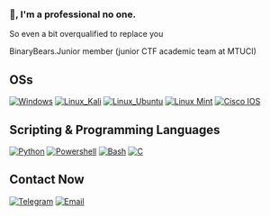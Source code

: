 ### 👋, I'm a professional no one.

So even a bit overqualified to replace you

BinaryBears.Junior member (junior CTF academic team at MTUCI)

## OSs
[![Windows](https://img.shields.io/badge/-Windows-DC322F?style=for-the-badge&logo=windows)](https://example.com)
[![Linux_Kali](https://img.shields.io/badge/-Linux_Kali-DC322F?style=for-the-badge&logo=linux&logoColor=FFFFFF)](https://example.com)
[![Linux_Ubuntu](https://img.shields.io/badge/-Linux_Ubuntu-DC322F?style=for-the-badge&logo=Ubuntu&logoColor=FFFFFF)](https://example.com)
[![Linux Mint](https://img.shields.io/badge/Linux_Mint-DC322F?style=for-the-badge&logo=linux-mint&logoColor=white)](https://example.com)
[![Cisco IOS](https://img.shields.io/badge/Cisco%20IOS-DC322F?style=for-the-badge&logo=Cisco&logoColor=white)](https://example.com)

## Scripting & Programming Languages
[![Python](https://img.shields.io/badge/Python-DC322F?style=for-the-badge&logo=python&logoColor=white)](https://example.com)
[![Powershell](https://img.shields.io/badge/-Powershell-DC322F?style=for-the-badge&logo=Powershell&logoColor=FFFFFF)](https://example.com)
[![Bash](https://img.shields.io/badge/-Bash-DC322F?style=for-the-badge&logo=gnu-bash&logoColor=FFFFFF)](https://example.com)
[![C](https://img.shields.io/badge/-C-DC322F?style=for-the-badge&logo=C&logoColor=FFFFFF)](https://example.com)

## Contact Now
[![Telegram](https://img.shields.io/badge/-Telegram-DC322F?style=for-the-badge&logo=Telegram)](https://t.me/nomardt)
[![Email](https://img.shields.io/badge/-Email-DC322F?style=for-the-badge&logo=Thunderbird)](mailto:nomardt@aol.com)


<!--
**nomardt/nomardt** is a ✨ _special_ ✨ repository because its `README.md` (this file) appears on your GitHub profile.

Here are some ideas to get you started:

- 🔭 I’m currently working on ...
- 🌱 I’m currently learning ...
- 👯 I’m looking to collaborate on ...
- 🤔 I’m looking for help with ...
- 💬 Ask me about ...
- 📫 How to reach me: ...
- 😄 Pronouns: ...
- ⚡ Fun fact: ...
-->
